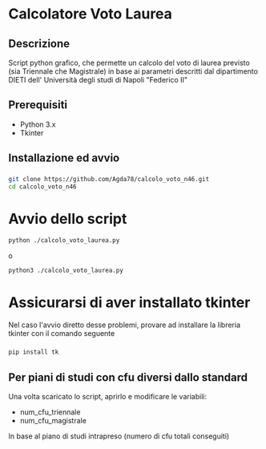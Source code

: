 # Calcolatore Voto Laurea

## Descrizione
Script python grafico, che permette un calcolo del voto di laurea previsto (sia Triennale che Magistrale) in base ai parametri descritti dal dipartimento DIETI dell' Università degli studi di Napoli "Federico II"

## Prerequisiti
- Python 3.x
- Tkinter

## Installazione ed avvio

### 
```bash
git clone https://github.com/Agda78/calcolo_voto_n46.git
cd calcolo_voto_n46
```
# Avvio dello script
```bash
python ./calcolo_voto_laurea.py
```
o
```bash
python3 ./calcolo_voto_laurea.py
```
# Assicurarsi di aver installato tkinter
Nel caso l'avvio diretto desse problemi, provare ad installare la libreria tkinter con il comando seguente
###
```bash
pip install tk
```
## Per piani di studi con cfu diversi dallo standard
Una volta scaricato lo script, aprirlo e modificare le variabili:
- num_cfu_triennale
- num_cfu_magistrale


In base al piano di studi intrapreso (numero di cfu totali conseguiti)
